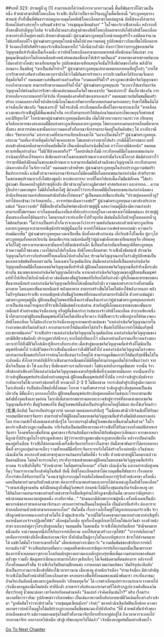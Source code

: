 ##บทที่ 323: ปราชญ์ลิ่วอู (1)
สามารถเอ่ยได้ว่าหลังจากเวลายาวนานนี้ พื้นที่พันธาราก็ได้รวมเป็นหนึ่ง
หัวหน้าสาขาลัทธิโลหะเลือด จ้าวเฟิง นับได้ว่าเป็นราชาไร้มงกุฎในพื้นที่แห่งนี้
“ตระกูลหยุนรองพ่ายแพ้ ทั่วทั้งพื้นที่พันธาราย่อมถูกควบคุมโดยลัทธิโลหะเลือดสาขาโดยสมบูรณ์ บัดนี้ข้าเองก็สามารถฝึกตนได้อย่างสบายใจ เตรียมตัวเข้าร่วม ‘งานชุมนุมเซียนมังกร’ ”
ในใจของจ้าวเฟิงสงบนิ่ง
หลังจากที่ทั้งสองฝั่งทำสัญญาโลหิต จ้าวเฟิงก็นำคนระดับสูงต่ำของลัทธิโลหะเลือดสาขากลับไปยังลัทธิโลหะเลือดสาขาอย่างยิ่งใหญ่ทรงพลัง
ฝ่ายตรงข้ามแม่น้ำ ผู้นำเฒ่าตระกูลหยุนใบหน้าหดหู่เศร้าใจ แต่มีคนจำนวนไม่น้อยที่ลอบดีใจ
ผู้นำเฒ่าตระกูลหยุนใบหน้าเต็มไปด้วยความหดหู่ รูปลักษณ์ราวกับแก่ขึ้นไปอีกหลายปี จ้องมองไปยังทิศที่ร่างของจ้าวเฟิงเลือนหายไป “เด็กนี่น่ากลัวนัก ยังเยาว์วัยทว่าบรรลุสู่ขอบเขตจิตวิญญาณที่แท้จริงนับเป็นเรื่องหนึ่ง ทว่าลัทธิโลหะเลือดสาขามอบหมายหน้าที่หนักหนาให้แก่เขา งานชุมนุมเซียนมังกรในอีกหกเดือนข้างหน้าย่อมเสนอชื่อเขาให้เข้าร่วมเป็นแน่”
สายตาของชายชราพลันเบนไปมองยังร่างไหม้ๆ ของเทียนหยุนจือ
รูปลักษณ์ของเทียนหยุนจือนั้นไร้ซึ่งสีฝาดของโลหิต พลังชีวิตอ่อนแรง สิ้นสติอยู่
“เขาเป็นเช่นไรบ้าง?”
ผู้นำเฒ่าตระกูลหยุนเอ่ยถามหมอหลายคนที่อยู่ใกล้ๆ
“ภายใต้การรักษาอย่างทันท่วงทีของพวกเรานับได้ว่าไม่มีอันตรายร้ายแรง ทว่าบริเวณที่เขาได้รับบาดเจ็บมากที่สุดคือจิตใจ”
หมอผมขาวเอ่ยขึ้นอย่างเคร่งเครียด
“บาดแผลที่จิตใจ? ตระกูลของข้ามียาจิตวิญญาณหายากล้ำค่ามากมาย สามารถรักษาบาดแผลที่จิตใจได้”
ผู้นำเฒ่าตระกูลหยุนเอ่ย
“พวกเราให้เขากินยาจิตวิญญาณไปพร้อมกับการรักษา เพียงแต่บาดแผลในจิตใจของเขากับ ‘จิตแห่งกระบี่’ นั้นเกี่ยวข้องกัน การช่วยเหลือจากภายนอกทำได้จำกัด ทั้งหมดต้องอาศัยตัวของเขาเองแล้ว”
หมอผมขาวแย้มยิ้มขมขื่นเศร้าสร้อย
บาดแผลทางจิตใจปกติหากมีเงื่อนไขและทรัพยากรที่มากพอย่อมสามารถค่อยๆ รักษาให้ฟื้นคืนได้
ทว่าเมื่อเกี่ยวข้องกับ ‘จิตแห่งกระบี่’ จิตใจระดับนี้ กระทั่งหมอเลื่องชื่อก็ไม่อาจแทรกแซงได้
“สายเลือดดวงตาของจ้าวเฟิงผู้นี้มีพื้นเพเช่นไรกัน กระทั่งสามารถทำให้ต้นอ่อนจิตแห่งกระบี่ของหยุนจือพ่ายแพ้และมีปัญหาได้”
ใบหน้าของผู้นำเฒ่าตระกูลหยุนมืดทะมึน เต็มไปด้วยความกระวนกระวาย
เทียนหยุนจือคือทายาทของสองยอดฝีมือแห่งตระกูลเทียนและตระกูลหยุน ได้ครอบครองมรดกสายเลือดที่หายากทั้งสอง พรสวรรค์ของเขานั้นหากกวาดมองทั่วทั้งอาณาจักรสามารถจัดอยู่ในอันดับต้นๆ ได้ บางทีอาจมีเพียง ‘รัชทายาทจิน’ แห่งราชวงศ์ที่สามารถเทียบเคียงเขาได้
“ผลจะเป็นเช่นไร?”
ผู้นำเฒ่าตระกูลหยุนเอ่ยถาม
“ผลที่เลวร้ายที่สุดคือจิตใจแหลกสลาย ไม่แตกต่างจากตายไปแล้ว กรณีนี้มีโอกาสมาก ผลที่ค่อนข้างดีหน่อยคือสามารถยืนหยัดขึ้นได้ เป็นเหมือนถือกำเนิดขึ้นใหม่ ทว่าโอกาสมีน้อยนัก”
หมอผมขาวเอ่ยขึ้นอย่างลังเล
“ไม่มีวิธีช่วยเลยหรือ?”
“โดยปกติแล้วไม่มี กระทั่งยอดฝีมือในขอบเขตแก่นก่อกำเนิดมาก็ยังคงไร้หนทาง มีเพียงแค่ราชาในขอบเขตปราณเทวะมาเท่านั้นจึงจะมีโอกาส มันมีคำกล่าวไว้ว่าราชาที่มีพลังฝึกตนในขอบเขตปราณเทวะจะสามารถสัมผัสถึงส่วนลึกของวิญญาณได้ กระทั่งสามารถเดินทางท่องไป ในจักรวาลได้”
หมอผมขาวส่ายศีรษะ
ผู้นำเฒ่าตระกูลหยุนในปากปรากฏความข่มปร่าขึ้นประการหนึ่ง
แปดขั้วอำนาจแห่งอาณาจักรนภาไม่มียอดฝีมือในขอบเขตแก่นก่อกำเนิด สำหรับราชาในขอบเขตปราณเทวะยิ่งไม่ต้องพูดถึง หากต้องการหา บางทีในทวีปแห่งนี้คงไม่มีแม้สักคน
“ใช่แล้ว ผู้นำเฒ่า ที่หอคอยลิ่วอูมีปราชญ์ลึกลับ เชี่ยวชำนาญในทางภูมิศาสตร์ ศาสตร์แห่งยา และค่ายกล... ความรู้ลึกล้ำราวมหาสมุทร ไม่มีสิ่งใดที่เขาไม่รู้ มีคำเอ่ยไว้ว่ากระทั่งยอดฝีมือในขอบเขตแก่นก่อกำเนิดของสำนักเทียนหยวนแห่งสิบยอดสำนักยังต้องไปพบเขา”
ผู้เป็นหมอเอ่ยขึ้นกะทันหัน
“ปราชญ์หอคอยลิ่วอู? อย่าได้บอกข้านะว่าเจ้าหมายถึง... อาจารย์ของฉินหวางเฟย?”
ผู้นำเฒ่าตระกูลหยุนดวงตาส่องประกาย
แม้แต่ “ฉินหวางเฟย” ที่มีชื่อเสียงยังเป็นศิษย์ของนักปราชญ์ผู้นี้ แสดงว่าคนผู้นี้ต้องมีความเก่งกล้าสามารถที่ไม่ธรรมดา
ทว่าในตอนนั้นเองที่แสงที่ส่องประกายอยู่ในดวงตาของเขาได้มืดหม่นลง
ปราชญ์ผู้นั้นเขาเองก็เคยได้ยินมาบ้าง โดยมากแล้วจะท่องเที่ยวไปทั่วทุกทิศ มิเช่นนั้นก็เก็บตัวอยู่ในหอคอยลิ่วอู ไม่ต้อนรับแขก
“ไม่ว่าจะเป็นอย่างไรก็ควรจะลองหวังว่าการรวมพลังกันของสองหัวหน้าตระกูลเทียนและตระกูลหยุนจะสามารถเชิญนักปราชญ์ผู้นั้นมาได้ หากทำให้ฉินหวางเฟยช่วยออกหน้า ความหวังย่อมมีมากขึ้น”
ผู้นำเฒ่าตระกูลหยุนดวงตาเปียกชื้น มือทั้งสองข้างกำแน่น เล็กจิกเข้าไปในเนื้อ
ผู้อาวุโสตระกูลหยุนทั้งหลายเงียบงัน มีคนเพียงจำนวนน้อยนิดที่รู้ว่าผู้นำเฒ่าคือตาของเทียนหยุนจือ เทียนหยุนจือก็ไม่รู้ เพราะมารดาของเขานั้นตายไปตั้งแต่เขายังเด็ก นี่เป็นครั้งแรกที่มาเยี่ยมญาติที่ตระกูลหยุนด้วยความตั้งใจของตน
เวลาได้ผ่านไปครึ่งเดือน
ลัทธิโลหะเลือดสาขา
จ้าวเฟิงนั่งขัดสมาธิ ปราณจิตวิญญาณในร่างราวกับปรอทที่ไหลเคลื่อนไปอย่างลื่นไหล
ปราณจิตวิญญาณภายในร่างมีรูปลักษณ์เป็นของเหลวเข้มข้นที่หลอมรวมกัน
โดยเฉพาะในจุดตันเถียน มันมีแหล่งกำเนิดที่เป็นแหล่งกำเนิดจิตวิญญาณที่ยอดฝีมือในขอบเขตจิตวิญญาณที่แท้จริงมี
ผู้ฝึกตนในขอบเขตจิตวิญญาณที่แท้จริงเมื่อระดับต่างกัน ขนาดของแหล่งกำเนิดจิตวิญญาณก็ต่างกัน
หากแหล่งกำเนิดจิตวิญญาณของผู้ฝึกตนขั้นมนุษย์แท้ทั่วไปเทียบได้กับน้ำหนึ่งถ้วย เช่นนั้นของขั้นผู้วิเศษแท้ก็เทียบได้กับอ่างน้ำ
ผู้ที่เอื้อมแตะชายขอบของขั้นนายเหนือแท้ แหล่งกำเนิดจิตวิญญาณก็เทียบได้เหมือนกับถังน้ำ
ความแตกต่างระหว่างทั้งสามนั้นมากมาย
โดยเฉพาะขั้นนายเหนือแท้ พลังมหาศาล สามารถสร้างขึ้นได้โดยไม่ต้องใช้พลังภายนอก
พลังในปัจจุบันของจ้าวเฟิง หากเผชิญหน้ากับขั้นผู้วิเศษแท้ที่อ่อนแอยังสามารถรับมือได้ ตัวอย่างเช่นผู้นำเฒ่าตระกูลหยุนผู้นั้น
ผู้ฝึกตนขั้นผู้วิเศษแท้ที่แข็งแกร่งนั้นแข็งแกร่งกว่าผู้นำเฒ่าตระกูลหยุนหลายเท่า อาจเป็นเช่นจอมโจรฉุ่ยเยว่ที่จ้าวเฟิงไม่มีแม้พลังจะต่อต้าน
สำหรับผู้ที่เอื้อมแตะชายขอบของขั้นนายเหนือแท้ ตัวอย่างเช่นเจ้าเมืองหงหู หรือผู้ที่แข็งแกร่งกว่าเช่นรองจ้าวลัทธิโลหะเลือด ลำบากเพียงหนึ่งนิ้วก็สามารถฆ่าผู้ฝึกตนขั้นมนุษย์แท้ได้โดยไม่เปลืองเรี่ยวแรง
ยังดีที่ีเพราะจ้าวเฟิงอยู่ภายใต้ร่มเงาของลัทธิโลหะเลือด จึงไม่ต้องกังวลว่าเจ้าเมืองหงหูจะตามมาล้างแค้นเขา
“แหล่งกำเนิดจิตวิญญาณภายในร่างกายของข้าเริ่มก่อตัวแล้ว หากสามารถทำให้มันเสถียรได้สำเร็จ ขั้นต่อไปก็คือการทำให้มันบริสุทธิ์และขยายมันออก”
จ้าวเฟิงสำรวจแหล่งกำเนิดจิตวิญญาณในจุดตันเถียน
แหล่งกำเนิดจิตวิญญาณของเขามีสีเขียวเข้มลึกล้ำ ปรากฏตราอัสนีจางๆ หากไม่ปกปิดเอาไว้ กลิ่นอายบ้าคลั่งกราดเกรี้ยวบนร่างของเขาจะทำให้สิ่งมีชีวิตใกล้เคียงรู้สึกกระสับกระส่าย
เมื่อเข้าสู่ขอบเขตจิตวิญญาณที่แท้จริงก็ไม่นับเป็นมนุษย์อีกต่อไป
ระดับชีวิตของจ้าวเฟิงนั้นเหนือกว่าสิ่งมีชีวิตทั่วไป แหล่งกำเนิดจิตวิญญาณในร่างของเขาสามารถเชื่อมต่อกับไอสวรรค์บนโลกที่แสนกว้างใหญ่ได้ สามารถดูดซึมและทำให้มันบริสุทธิ์ขึ้นได้ในระดับหนึ่ง
ทั้งไอสวรรค์อัสนีที่จ้าวเฟิงสามารถเชื่อมต่อได้ดีที่สุดก็สามารถดูดกลืนได้ง่ายขึ้นกว่าเก่า จากนั้นจึงเป็นลม น้ำ ไฟ และอื่นๆ ที่เพียงแค่รวบรวมก็ยากแล้ว ไม่ต้องเอ่ยถึงการดูดซึมเลย
จากนั้น
จ้าวเฟิงต้องทำเพียงทำให้แหล่งกำเนิดจิตวิญญาณของเขาบริสุทธิ์เพื่อที่จะแผ่ขยายมันออก จากนั้นเขาก็จะก้าวเข้าสู่ขั้นมนุษย์แท้ระดับต่ำอย่างสมบูรณ์
ผู้ฝึกตนขั้นมนุษย์แท้ทั่วไปนั้น การก้าวเข้าสู่ระดับต่ำจากระดับแรกเริ่มใช้เวลาอย่างน้อยครึ่งปี หากมากก็ 2-3 ปี ไม่มีคอขวด
จากระดับต่ำสู่ระดับสูงมีความยากในระดับหนึ่ง จำเป็นต้องใช้พลังที่สั่งสมมา โอกาส รวมทั้งพรสวรรค์
ระดับสูงสู่ระดับสุดยอดเป็นเช่นเดียวกัน มีขั้นเล็กๆ แยกออกไปอีก
ผู้ฝึกตนขั้นมนุษย์แท้ระดับสุดยอดคืออวิ๋นช่าและโจรเถาชานเฟ่ย พลังมีทั้งจุดแข็งและจุดอ่อน
ในระดับนี้สามารถพยายามลองทะลวงเข้าสู่สวรรค์ที่สองแห่งขอบเขตจิตวิญญาณที่แท้จริง ขั้นผู้วิเศษแท้ได้
ขั้นผู้วิเศษแท้นั้นนับเป็นประตูที่บานใหญ่ไม่น้อย ต้องใช้เสวี๋ยนอ้าว (玄奥:ลึกลับ) ในการเปิดประตูสวรรค์ หลอมรวมหน่อแห่งสำนึกรู้
“ในมือของข้ามีวารีเร้นลับที่ได้รับมาจากสมบัติสายธารจันทรา สามารถช่วยให้ผู้ฝึกตนในขอบเขตจิตวิญญาณที่แท้จริงสัมผัสถึงหนทางแห่งโลก ทำความเข้าใจถึงหน่อแห่งสำนึกรู้ได้ โอกาสบรรลุถึงขั้นผู้วิเศษแท้มากขึ้นสามในสิบส่วน”
ในใจของจ้าวเฟิงปรากฏความตื่นเต้น
วารีเร้นลับเป็นสมบัติหายากของจ้าวเฟิงที่ได้รับมาจากถ้ำสมบัติสายธารจันทรา โลงศพจื่อถงชั้นที่สาม
มูลค่าของวารีเร่นลับนั้นอาจเทียบได้กับพัดฉุ่ยเยว่เซียนเถา
หากของเหลวนี้ถูกนำไปประมูลในโรงประมูลเชิงหลง มิรู้ว่าราคาประมูลของมันจะสูงมากเพียงใด
หลังจากปิดด่านฝึกตนอยู่ครึ่งเดือน จ้าวเฟิงได้ออกมาหนึ่งครั้งเพื่อจัดการเรื่องราวในสาขา
บัดนี้สาขาพันธาราได้ครอบครองพื้นที่ ตระกูลกลุ่มอำนาจเล็กๆ รวมทั้งยอดฝีมือที่กระจัดกระจายจึงไม่ได้สร้างเรื่องบ่อยนัก
อวิ๋นช่าและเฉินเมิ่งเจิ่น สองรองหัวหน้าสาขายุ่งมากจนก้นแทบไม่ติดที่นั่ง
จ้าวเฟิง หัวหน้าสาขาผู้นี้โดยมากแล้วจะปิดด่านฝึกตน ไม่สนใจการงานใดๆ
กระทั่งการขอเข้าพบของผู้ฝึกตนในขอบเขตจิตวิญญาณที่แท้จริงบางคน จ้าวเฟิงยังไม่รับ
“หัวหน้าสาขา ในที่สุดท่านก็ออกมา”
อวิ๋นช่า เฉินเมิ่งเจิ่น และเหล่าระดับสูงคนอื่นๆ รีบมารายงานเรื่องสำคัญในทันที
บัดนี้ ลัทธิโลหะเลือดสาขาได้ควบคุมพื้นที่พันธารา เรื่องหลายเรื่องจำต้องได้รับการแก้ไข
“ฉานเซว่ตูอิงจากกลุ่มโจรสลัดโลหิตคลั่งบอกว่ารู้จักหัวหน้าสาขา ครั้งหนึ่งเคยเป็นสหายร่วมรบกับหัวหน้าสาขา ต้องการที่จะมาพบท่านและอยากได้ตำแหน่งสูงในลัทธิโลหะเลือด”
“ราชาแห่งชีอูชานหยิน พลังฝึกตนสูงถึงขั้นผู้วิเศษแท้ ก่อนหน้าได้มีเรื่องขุ่นแค้นกับเจ้าเมืองหงหู เขาได้ยินถึงความสามารถของท่านหัวหน้าสาขาจึงเชื้อเชิญท่านไปยังภูเขาเพื่อกินดื่ม เขาบอกว่ามีบุตรสาวหน้าตาหมดจดงดงามอยู่คนหนึ่ง บางทีอาจคิด...”
“ด้านนอกมีนักพยากรณ์ผู้หนึ่ง ครั้งหนึ่งเคยเป็นนักพยากรณ์ของราชาแห่งอาณาจักรนภา เขาบอกว่าท่านเป็นคนใหญ่คนโต เป็นมังกรที่แท้จริง ต้องการจะช่วยเหลือท่านหัวหน้าสาขาครอบครองโลก”
ทันใดนั้น เรื่องราวเล็กใหญ่ก็ได้ถูกเอ่ยบอกแก่จ้าวเฟิง
จ้าวเฟิงลูกหน้าผากตนเองอย่างช่วยไม่ได้ คิ้วมุ่นเข้าหากัน “หากมิใช่เรื่องคอขาดบาดตายอย่างพวกคำเชิญทั้งหลายนั่นพวกเจ้าจงปฏิเสธให้ข้า”
เด็กหนุ่มโบกมือ ทุกเรื่องใหญ่เล็กเขาได้โยนให้แก่อวิ๋นช่า รองหัวหน้าสาขา และเหล่าผู้อาวุโสระดับสูงคนอื่นๆ จนหมดสิ้น
ในตอนนั้น จ้าวเฟิงได้เอ่ยกับเตี๋ยเย่ “ข้ามีจดหมายหนึ่งฉบับ จงนำจดหมายนี่ส่งให้กับอาจารย์เถี่ยกาน บอกให้เขามาสร้างอาวุธให้ข้า”
“อาจารย์เถี่ยกาน? เขาคืออาจารย์ช่างที่เลื่องชื่อแห่งอาณาจักร ทั้งยังนับเป็นผู้อาวุโสในกองบัญชาการ ข้าจะไปส่งจดหมายให้ แต่ข้าไม่มั่นใจว่าเขาจะมาหรือไม่”
เตี๋ยเย่เอ่ยอย่างระมัดระวัง
“ความสัมพันธ์ของข้ากับอาจารย์เถี่ยกานนับว่าดี”
จ้าวเฟิงแย้มรอยยิ้มบาง
เหตุผลที่เขาต้องการเชิญอาจารย์เถี่ยกานมานั้นเป็นเพราะเขาต้องการที่จะหลอมอาวุธระยะไกลกับผลึกอู่หางหยวนและผลึกอู่หางรุ่ยเพื่อเพิ่มความสามารถของคันศรหลัวซุย
รวมทั้ง
พัดฉุ่ยเยว่เซียนเถาสามารถใส่อาวุธลับเล็กๆ ได้เจ็ดชนิดตามที่ตนต้องการ
หลังจากที่เรื่องทั้งหมดเสร็จสิ้น จ้าวเฟิงจึงเริ่มปิดด่านฝึกตนต่อ การหลอมรวมแก่นแท้ของ ‘คัมภีร์บุปผาลึกลับ’ นับเป็นกระบวนการเชื่องช้าที่ต้องใช้เวลายาวนาน
เมืองหงหู ตำหนักเจ้าเมือง
“ท่านเจ้าเมือง มีข่าวสำคัญ จ้าวเฟิงได้เป็นหัวหน้าลัทธิโลหะเลือดสาขา ครอบครองพื้นที่ทั้งหมดของแม่น้ำพันธารา กระทั่งเอาชนะอัจฉริยะอันดับหนึ่งของตระกูลเทียนหลัก ‘เทียนหยุนจือ’ ได้
เงาพร่าเลือนเอ่ยรายงานก่อนจะจางหายไป
เจ้าเมืองหงหูสองมือไพล่หลัง ท่าทีลึกล้ำ สายตาราวกับท้องนภายามราตรีได้ปรากฏเปลวเพลิงสีแดงเงินสั่นระริกอยู่
ชั่วขณะต่อมา เขาจึงเอ่ยกับคนด้านหลัง “ฉินเอ๋อร์ เจ้าคิดเห็นเช่นไร?”
พรึบ
เรือนร่างงดงามที่ขาวราวหิมะ รูปลักษณ์ราวกับเทพธิดา เป็นเช่นภาพวาดที่กลับกลายมามีชีวิตเดินเยื้องย่างก้าวเข้ามา
“ลูกตัดสินใจว่าจะเข้าร่วมใน ‘งานชุมนุมเซียนมังกร’ เจ้าค่ะ”
ของหลิวฉินซินกัดฟันเล็กน้อย ดวงตางดงามราวบ่อน้ำในฤดูใบไม้ผลิปรากฏระลอกคลื่นขึ้นขณะมองไปยังอีกฝ่าย
“ฮี่ฮี่ ด้วยพลังที่แท้จริงของสายเลือดของเจ้า แม้กวาดมองคนรุ่นใหม่ทั่วทั้งอาณาจักรก็ยากที่จะหาคู่ต่อสู้ได้ ถึงเวลาควรจะออกไปจากอาณาจักร ออกจากทวีปเหนือ เข้าสู่เวทีของทุกทวีปได้แล้ว”
เจ้าเมืองหงหูแย้มยิ้มอย่างพึงพอใจ


[Go To Next Chapter]( ./103.md)